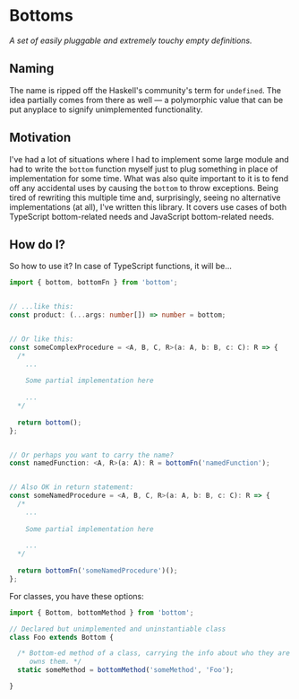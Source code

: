 Bottoms
=======

_A set of easily pluggable and extremely touchy empty definitions._

## Naming

The name is ripped off the Haskell's community's term for `undefined`. The idea
partially comes from there as well &mdash; a polymorphic value that can be put
anyplace to signify unimplemented functionality.

## Motivation

I've had a lot of situations where I had to implement some large module and had
to write the `bottom` function myself just to plug something in place of
implementation for some time. What was also quite important to it is to fend off
any accidental uses by causing the `bottom` to throw exceptions. Being tired of
rewriting this multiple time and, surprisingly, seeing no alternative
implementations (at all), I've written this library. It covers use cases of both
TypeScript bottom-related needs and JavaScript bottom-related needs.

## How do I?

So how to use it? In case of TypeScript functions, it will be...

```typescript
import { bottom, bottomFn } from 'bottom';


// ...like this:
const product: (...args: number[]) => number = bottom;


// Or like this:
const someComplexProcedure = <A, B, C, R>(a: A, b: B, c: C): R => {
  /* 
    ...
    
    Some partial implementation here
    
    ...
  */
  
  return bottom();
};


// Or perhaps you want to carry the name?
const namedFunction: <A, R>(a: A): R = bottomFn('namedFunction');


// Also OK in return statement:
const someNamedProcedure = <A, B, C, R>(a: A, b: B, c: C): R => {
  /* 
    ...
    
    Some partial implementation here
    
    ...
  */
  
  return bottomFn('someNamedProcedure')();
};
```

For classes, you have these options:

```typescript
import { Bottom, bottomMethod } from 'bottom';

// Declared but unimplemented and uninstantiable class
class Foo extends Bottom {

  /* Bottom-ed method of a class, carrying the info about who they are and who
     owns them. */
  static someMethod = bottomMethod('someMethod', 'Foo');

}
```
